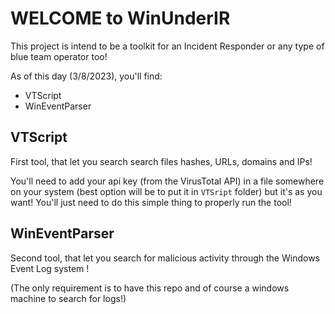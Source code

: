 # WELCOME to WinUnderIR

This project is intend to be a toolkit for an Incident Responder or any type of blue team operator too!

As of this day (3/8/2023), you'll find:
- VTScript
- WinEventParser

## VTScript

First tool, that let you search search files hashes, URLs, domains and IPs!

You'll need to add your api key (from the VirusTotal API) in a file somewhere on your system (best option will be to put it in `VTSript` folder) but it's as you want! You'll just need to do this simple thing to properly run the tool!

## WinEventParser

Second tool, that let you search for malicious activity through the Windows Event Log system !

(The only requirement is to have this repo and of course a windows machine to search for logs!)